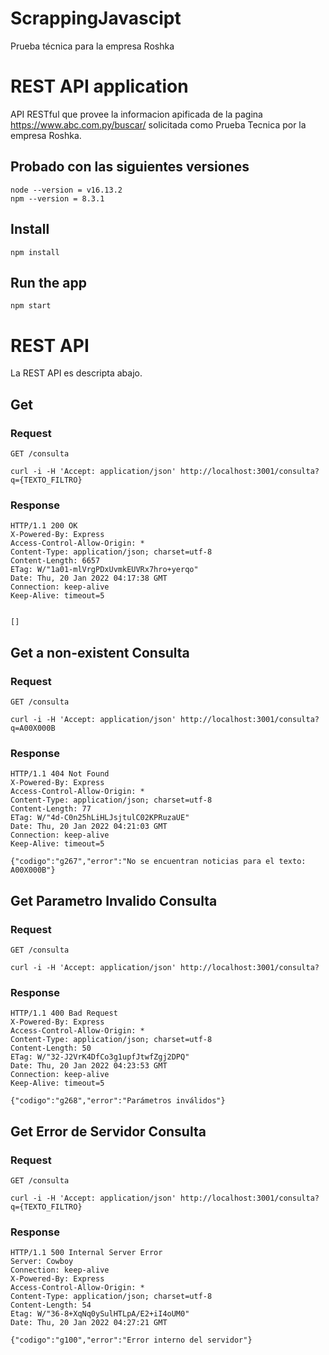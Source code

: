 # ScrappingJavascipt
Prueba técnica para la empresa Roshka

# REST API application

API RESTful que provee la informacion apificada de la pagina https://www.abc.com.py/buscar/ solicitada como Prueba Tecnica por la empresa Roshka.

## Probado con las siguientes versiones
    node --version = v16.13.2
    npm --version = 8.3.1

## Install

    npm install

## Run the app

    npm start


# REST API

La REST API es descripta abajo.

## Get

### Request

`GET /consulta`

    curl -i -H 'Accept: application/json' http://localhost:3001/consulta?q={TEXTO_FILTRO}

### Response

    HTTP/1.1 200 OK
    X-Powered-By: Express
    Access-Control-Allow-Origin: *
    Content-Type: application/json; charset=utf-8
    Content-Length: 6657
    ETag: W/"1a01-mlVrgPDxUvmkEUVRx7hro+yerqo"
    Date: Thu, 20 Jan 2022 04:17:38 GMT
    Connection: keep-alive
    Keep-Alive: timeout=5


    []


## Get a non-existent Consulta

### Request

`GET /consulta`

    curl -i -H 'Accept: application/json' http://localhost:3001/consulta?q=A00X000B

### Response

    HTTP/1.1 404 Not Found
    X-Powered-By: Express
    Access-Control-Allow-Origin: *
    Content-Type: application/json; charset=utf-8
    Content-Length: 77
    ETag: W/"4d-C0n25hLiHLJsjtulC02KPRuzaUE"
    Date: Thu, 20 Jan 2022 04:21:03 GMT
    Connection: keep-alive
    Keep-Alive: timeout=5

    {"codigo":"g267","error":"No se encuentran noticias para el texto: A00X000B"}


## Get Parametro Invalido Consulta

### Request

`GET /consulta`

    curl -i -H 'Accept: application/json' http://localhost:3001/consulta?

### Response

    HTTP/1.1 400 Bad Request
    X-Powered-By: Express
    Access-Control-Allow-Origin: *
    Content-Type: application/json; charset=utf-8
    Content-Length: 50
    ETag: W/"32-J2VrK4DfCo3g1upfJtwfZgj2DPQ"
    Date: Thu, 20 Jan 2022 04:23:53 GMT
    Connection: keep-alive
    Keep-Alive: timeout=5

    {"codigo":"g268","error":"Parámetros inválidos"}


## Get Error de Servidor Consulta

### Request

`GET /consulta`

    curl -i -H 'Accept: application/json' http://localhost:3001/consulta?q={TEXTO_FILTRO}

### Response

    HTTP/1.1 500 Internal Server Error
    Server: Cowboy
    Connection: keep-alive
    X-Powered-By: Express
    Access-Control-Allow-Origin: *
    Content-Type: application/json; charset=utf-8
    Content-Length: 54
    Etag: W/"36-8+XqNq0ySulHTLpA/E2+iI4oUM0"
    Date: Thu, 20 Jan 2022 04:27:21 GMT
    
    {"codigo":"g100","error":"Error interno del servidor"}